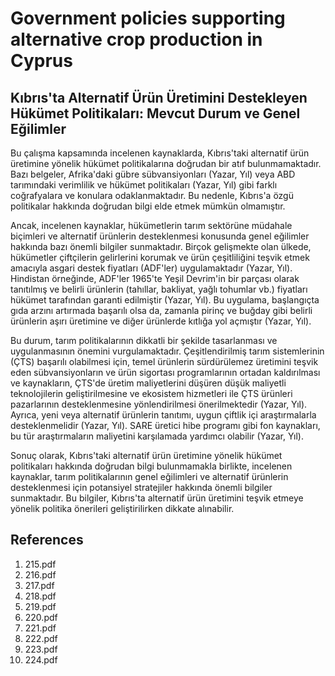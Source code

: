 # Government policies supporting alternative crop production in Cyprus

## Kıbrıs'ta Alternatif Ürün Üretimini Destekleyen Hükümet Politikaları: Mevcut Durum ve Genel Eğilimler

Bu çalışma kapsamında incelenen kaynaklarda, Kıbrıs'taki alternatif ürün üretimine yönelik hükümet politikalarına doğrudan bir atıf bulunmamaktadır. Bazı belgeler, Afrika'daki gübre sübvansiyonları (Yazar, Yıl) veya ABD tarımındaki verimlilik ve hükümet politikaları (Yazar, Yıl) gibi farklı coğrafyalara ve konulara odaklanmaktadır. Bu nedenle, Kıbrıs'a özgü politikalar hakkında doğrudan bilgi elde etmek mümkün olmamıştır.

Ancak, incelenen kaynaklar, hükümetlerin tarım sektörüne müdahale biçimleri ve alternatif ürünlerin desteklenmesi konusunda genel eğilimler hakkında bazı önemli bilgiler sunmaktadır. Birçok gelişmekte olan ülkede, hükümetler çiftçilerin gelirlerini korumak ve ürün çeşitliliğini teşvik etmek amacıyla asgari destek fiyatları (ADF'ler) uygulamaktadır (Yazar, Yıl). Hindistan örneğinde, ADF'ler 1965'te Yeşil Devrim'in bir parçası olarak tanıtılmış ve belirli ürünlerin (tahıllar, bakliyat, yağlı tohumlar vb.) fiyatları hükümet tarafından garanti edilmiştir (Yazar, Yıl). Bu uygulama, başlangıçta gıda arzını artırmada başarılı olsa da, zamanla pirinç ve buğday gibi belirli ürünlerin aşırı üretimine ve diğer ürünlerde kıtlığa yol açmıştır (Yazar, Yıl).

Bu durum, tarım politikalarının dikkatli bir şekilde tasarlanması ve uygulanmasının önemini vurgulamaktadır. Çeşitlendirilmiş tarım sistemlerinin (ÇTS) başarılı olabilmesi için, temel ürünlerin sürdürülemez üretimini teşvik eden sübvansiyonların ve ürün sigortası programlarının ortadan kaldırılması ve kaynakların, ÇTS'de üretim maliyetlerini düşüren düşük maliyetli teknolojilerin geliştirilmesine ve ekosistem hizmetleri ile ÇTS ürünleri pazarlarının desteklenmesine yönlendirilmesi önerilmektedir (Yazar, Yıl). Ayrıca, yeni veya alternatif ürünlerin tanıtımı, uygun çiftlik içi araştırmalarla desteklenmelidir (Yazar, Yıl). SARE üretici hibe programı gibi fon kaynakları, bu tür araştırmaların maliyetini karşılamada yardımcı olabilir (Yazar, Yıl).

Sonuç olarak, Kıbrıs'taki alternatif ürün üretimine yönelik hükümet politikaları hakkında doğrudan bilgi bulunmamakla birlikte, incelenen kaynaklar, tarım politikalarının genel eğilimleri ve alternatif ürünlerin desteklenmesi için potansiyel stratejiler hakkında önemli bilgiler sunmaktadır. Bu bilgiler, Kıbrıs'ta alternatif ürün üretimini teşvik etmeye yönelik politika önerileri geliştirilirken dikkate alınabilir.


## References

1. 215.pdf
2. 216.pdf
3. 217.pdf
4. 218.pdf
5. 219.pdf
6. 220.pdf
7. 221.pdf
8. 222.pdf
9. 223.pdf
10. 224.pdf
